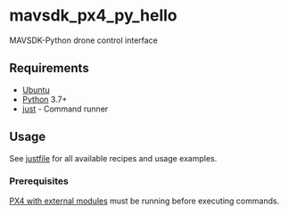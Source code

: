 # mavsdk_px4_py_hello

MAVSDK-Python drone control interface

## Requirements

- [Ubuntu](https://ubuntu.com/)
- [Python](https://www.python.org/) 3.7+
- [just](https://github.com/casey/just) - Command runner

## Usage

See [justfile](justfile) for all available recipes and usage examples.

### Prerequisites

[PX4 with external modules](https://github.com/comverser/px4_with_extern_modules) must be running before executing commands.
